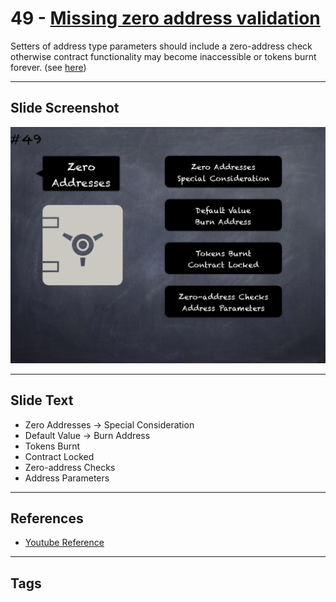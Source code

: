 # 49 - [Missing zero address validation](Missing%20zero%20address%20validation.md)
Setters of address type parameters should include a zero-address check otherwise contract functionality may become inaccessible or tokens burnt forever. (see [here](https://github.com/crytic/slither/wiki/Detector-Documentation#missing-zero-address-validation))
___
## Slide Screenshot
![049.png](../../images/pitfalls_and_best_practices101/049.png)
___
## Slide Text
- Zero Addresses -> Special Consideration
- Default Value -> Burn Address
- Tokens Burnt
- Contract Locked
- Zero-address Checks
- Address Parameters
___
## References
- [Youtube Reference](https://youtu.be/YVewx1xVROE?t=682)
___
## Tags